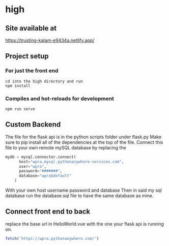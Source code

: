 # high
## Site available at
https://trusting-kalam-e9434a.netlify.app/
## Project setup
### For just the front end
```
cd into the high directory and run
npm install
```

### Compiles and hot-reloads for development
```
npm run serve
```
## Custom Backend
The file for the flask api is in the python scripts folder under flask.py
Make sure to pip install all of the dependencies at the top of the file.
Connect this file to your own remote mySQL database by replacing the 
```py
mydb = mysql.connector.connect(
      host="wpra.mysql.pythonanywhere-services.com",
      user="wpra",
      password="#######",
      database="wpra$default"
    )
```
With your own host username password and database
Then in said my sql database run the database.sql file to have the same database as mine.
## Connect front end to back
replace the base url in HelloWorld.vue with the one your flask api is running on.
```js
fetch('https://wpra.pythonanywhere.com/')
```
